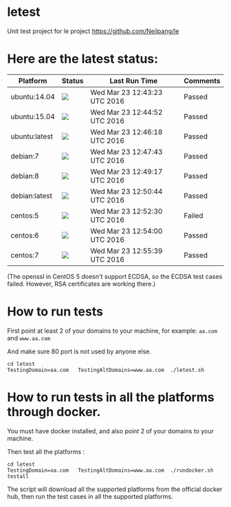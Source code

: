 # letest
Unit test project for le project https://github.com/Neilpang/le



# Here are the latest status:

| Platform | Status| Last Run Time| Comments|
-----------|-------|--------------|---------|
|ubuntu:14.04|![](https://cdn.rawgit.com/Neilpang/letest/master/status/ubuntu-14.04.svg?1458737003)|Wed Mar 23 12:43:23 UTC 2016| Passed |
|ubuntu:15.04|![](https://cdn.rawgit.com/Neilpang/letest/master/status/ubuntu-15.04.svg?1458737092)|Wed Mar 23 12:44:52 UTC 2016| Passed |
|ubuntu:latest|![](https://cdn.rawgit.com/Neilpang/letest/master/status/ubuntu-latest.svg?1458737178)|Wed Mar 23 12:46:18 UTC 2016| Passed |
|debian:7|![](https://cdn.rawgit.com/Neilpang/letest/master/status/debian-7.svg?1458737263)|Wed Mar 23 12:47:43 UTC 2016| Passed |
|debian:8|![](https://cdn.rawgit.com/Neilpang/letest/master/status/debian-8.svg?1458737357)|Wed Mar 23 12:49:17 UTC 2016| Passed |
|debian:latest|![](https://cdn.rawgit.com/Neilpang/letest/master/status/debian-latest.svg?1458737444)|Wed Mar 23 12:50:44 UTC 2016| Passed |
|centos:5|![](https://cdn.rawgit.com/Neilpang/letest/master/status/centos-5.svg?1458737550)|Wed Mar 23 12:52:30 UTC 2016| Failed |
|centos:6|![](https://cdn.rawgit.com/Neilpang/letest/master/status/centos-6.svg?1458737640)|Wed Mar 23 12:54:00 UTC 2016| Passed |
|centos:7|![](https://cdn.rawgit.com/Neilpang/letest/master/status/centos-7.svg?1458737739)|Wed Mar 23 12:55:39 UTC 2016| Passed |
(The openssl in CentOS 5 doesn't support ECDSA, so the ECDSA test cases failed. However, RSA certificates are working there.)

# How to run tests

First point at least 2 of your domains to your machine, 
for example: `aa.com` and `www.aa.com`

And make sure 80 port is not used by anyone else.

```
cd letest
TestingDomain=aa.com   TestingAltDomains=www.aa.com  ./letest.sh
```

# How to run tests in all the platforms through docker.

You must have docker installed, and also point 2 of your domains to your machine.

Then test all the platforms :

```
cd letest
TestingDomain=aa.com   TestingAltDomains=www.aa.com  ./rundocker.sh  testall
```

The script will download all the supported platforms from the official docker hub, then run the test cases in all the supported platforms.







